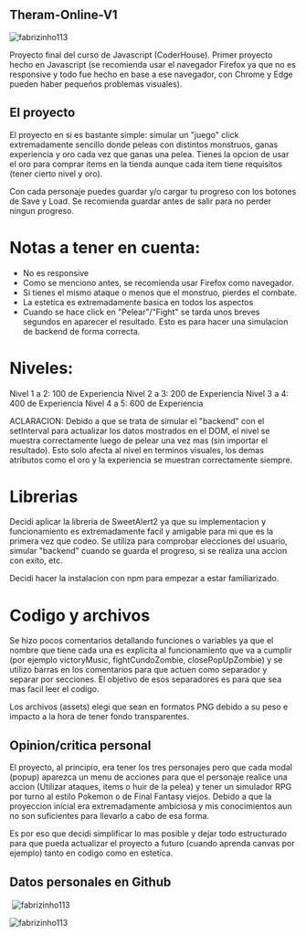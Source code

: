 ## Theram-Online-V1

<p align="left"> <img src="https://komarev.com/ghpvc/?username=fabrizinho113&label=Profile%20views&color=0e75b6&style=flat" alt="fabrizinho113" /> </p>

</p>

Proyecto final del curso de Javascript (CoderHouse). Primer proyecto hecho en Javascript (se recomienda usar el navegador Firefox ya que no es responsive y todo fue hecho
en base a ese navegador, con Chrome y Edge pueden haber pequeños problemas visuales).

## El proyecto

El proyecto en si es bastante simple: simular un "juego" click extremadamente sencillo donde peleas con distintos monstruos, ganas experiencia y oro cada vez que ganas una pelea. Tienes la opcion de usar el oro para comprar items en la tienda aunque cada item tiene requisitos (tener cierto nivel y oro).

Con cada personaje puedes guardar y/o cargar tu progreso con los botones de Save y Load. Se recomienda guardar antes de salir para no perder ningun progreso.

# Notas a tener en cuenta:

- No es responsive
- Como se menciono antes, se recomienda usar Firefox como navegador.
- Si tienes el mismo ataque o menos que el monstruo, pierdes el combate.
- La estetica es extremadamente basica en todos los aspectos
- Cuando se hace click en "Pelear"/"Fight" se tarda unos breves segundos en aparecer el resultado. Esto es para hacer una simulacion de backend de forma correcta.

# Niveles:

Nivel 1 a 2: 100 de Experiencia
Nivel 2 a 3: 200 de Experiencia
Nivel 3 a 4: 400 de Experiencia
Nivel 4 a 5: 600 de Experiencia

ACLARACION: Debido a que se trata de simular el "backend" con el setInterval para actualizar los datos mostrados en el DOM, el nivel se muestra correctamente luego de pelear una vez mas (sin importar el resultado). Esto solo afecta al nivel en terminos visuales, los demas atributos como el oro y la experiencia se muestran correctamente siempre.

# Librerias

Decidi aplicar la libreria de SweetAlert2 ya que su implementacion y funcionamiento es extremadamente facil y amigable para mi que es la primera vez que codeo. Se utiliza para comprobar elecciones del usuario, simular "backend" cuando se guarda el progreso, si se realiza una accion con exito, etc.

Decidi hacer la instalacion con npm para empezar a estar familiarizado.

# Codigo y archivos

Se hizo pocos comentarios detallando funciones o variables ya que el nombre que tiene cada una es explicita al funcionamiento que va a cumplir (por ejemplo victoryMusic, fightCundoZombie, closePopUpZombie) y se utilizo barras en los comentarios para que actuen como separador y separar por secciones. El objetivo de esos separadores es para que sea mas facil leer el codigo.

Los archivos (assets) elegi que sean en formatos PNG debido a su peso e impacto a la hora de tener fondo transparentes.

## Opinion/critica personal

El proyecto, al principio, era tener los tres personajes pero que cada modal (popup) aparezca un menu de acciones para que el personaje realice una accion (Utilizar ataques, items o huir de la pelea) y tener un simulador RPG por turno al estilo Pokemon o de Final Fantasy viejos. Debido a que la proyeccion inicial era extremadamente ambiciosa y mis conocimientos aun no son suficientes para llevarlo a cabo de esa forma.

Es por eso que decidi simplificar lo mas posible y dejar todo estructurado para que pueda actualizar el proyecto a futuro (cuando aprenda canvas por ejemplo) tanto en codigo como en estetica.


## Datos personales en Github

<p>&nbsp;<img align="center" src="https://github-readme-stats.vercel.app/api?username=fabrizinho113&show_icons=true&locale=en" alt="fabrizinho113" /></p>

<p><img align="left" src="https://github-readme-stats.vercel.app/api/top-langs?username=fabrizinho113&show_icons=true&locale=en&layout=compact" alt="fabrizinho113" /></p>
